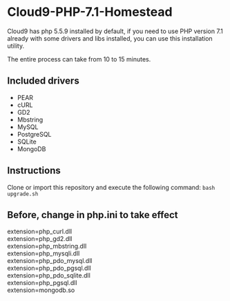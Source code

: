 # Cloud9-PHP-7.1-Homestead

Cloud9 has php 5.5.9 installed by default, if you need to use PHP version 7.1 already with some drivers and libs installed, you can use this installation utility.

The entire process can take from 10 to 15 minutes.

## Included drivers

- PEAR
- cURL
- GD2
- Mbstring
- MySQL
- PostgreSQL
- SQLite
- MongoDB

## Instructions
Clone or import this repository and execute the following command: `bash upgrade.sh`

## Before, change in php.ini to take effect

extension=php_curl.dll  
extension=php_gd2.dll  
extension=php_mbstring.dll  
extension=php_mysqli.dll  
extension=php_pdo_mysql.dll  
extension=php_pdo_pgsql.dll  
extension=php_pdo_sqlite.dll  
extension=php_pgsql.dll  
extension=mongodb.so  
